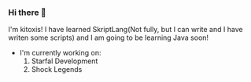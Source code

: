 ### Hi there 👋
I'm kitoxis! I have learned SkriptLang(Not fully, but I can write and I have writen some scripts) and I am going to be learning Java soon!
- I'm currently working on:
  1. Starfal Development
  2. Shock Legends

<!--
**KITOXIS/KITOXIS** is a ✨ _special_ ✨ repository because its `README.md` (this file) appears on your GitHub profile.

Here are some ideas to get you started:

- 🔭 I’m currently working on ...
- 🌱 I’m currently learning ...
- 👯 I’m looking to collaborate on ...
- 🤔 I’m looking for help with ...
- 💬 Ask me about ...
- 📫 How to reach me: ...
- 😄 Pronouns: ...
- ⚡ Fun fact: ...
-->
